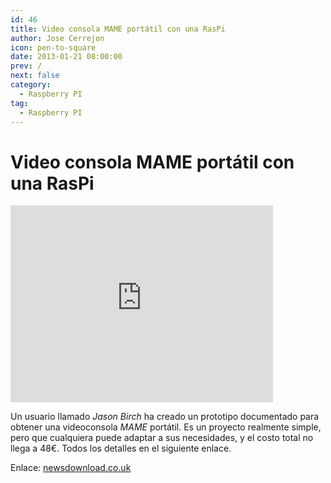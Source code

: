 ```yaml
---
id: 46
title: Video consola MAME portátil con una RasPi
author: Jose Cerrejon
icon: pen-to-square
date: 2013-01-21 08:00:00
prev: /
next: false
category:
  - Raspberry PI
tag:
  - Raspberry PI
---
```


# Video consola MAME portátil con una RasPi

<iframe width="420" height="315" src="http://www.youtube.com/embed/zHf1zekGfaE" frameborder="0" allowfullscreen></iframe>

Un usuario llamado *Jason Birch* ha creado un prototipo documentado para obtener una videoconsola *MAME* portátil. Es un proyecto realmente simple, pero que cualquiera puede adaptar a sus necesidades, y el costo total no llega a 48€. Todos los detalles en el siguiente enlace.

Enlace: [newsdownload.co.uk](http://www.newsdownload.co.uk/pages/RPiMameHandHeld.html)